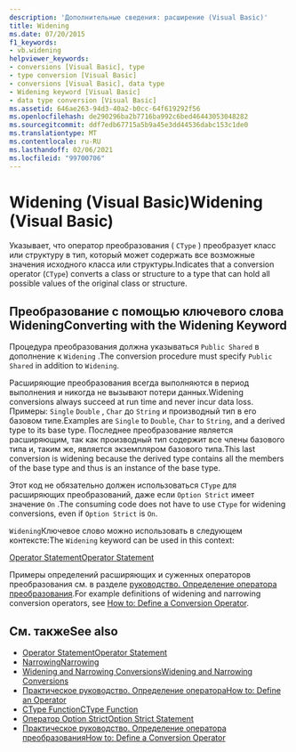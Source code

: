 ```yaml
---
description: 'Дополнительные сведения: расширение (Visual Basic)'
title: Widening
ms.date: 07/20/2015
f1_keywords:
- vb.widening
helpviewer_keywords:
- conversions [Visual Basic], type
- type conversion [Visual Basic]
- conversions [Visual Basic], data type
- Widening keyword [Visual Basic]
- data type conversion [Visual Basic]
ms.assetid: 646ae263-94d3-40a2-b0cc-64f619292f56
ms.openlocfilehash: de290296ba2b7716ba992c6bed46443053048282
ms.sourcegitcommit: ddf7edb67715a5b9a45e3dd44536dabc153c1de0
ms.translationtype: MT
ms.contentlocale: ru-RU
ms.lasthandoff: 02/06/2021
ms.locfileid: "99700706"
---
```

# <a name="widening-visual-basic"></a><span data-ttu-id="c520a-103">Widening (Visual Basic)</span><span class="sxs-lookup"><span data-stu-id="c520a-103">Widening (Visual Basic)</span></span>

<span data-ttu-id="c520a-104">Указывает, что оператор преобразования ( `CType` ) преобразует класс или структуру в тип, который может содержать все возможные значения исходного класса или структуры.</span><span class="sxs-lookup"><span data-stu-id="c520a-104">Indicates that a conversion operator (`CType`) converts a class or structure to a type that can hold all possible values of the original class or structure.</span></span>  
  
## <a name="converting-with-the-widening-keyword"></a><span data-ttu-id="c520a-105">Преобразование с помощью ключевого слова Widening</span><span class="sxs-lookup"><span data-stu-id="c520a-105">Converting with the Widening Keyword</span></span>  

 <span data-ttu-id="c520a-106">Процедура преобразования должна указываться `Public Shared` в дополнение к `Widening` .</span><span class="sxs-lookup"><span data-stu-id="c520a-106">The conversion procedure must specify `Public Shared` in addition to `Widening`.</span></span>  
  
 <span data-ttu-id="c520a-107">Расширяющие преобразования всегда выполняются в период выполнения и никогда не вызывают потери данных.</span><span class="sxs-lookup"><span data-stu-id="c520a-107">Widening conversions always succeed at run time and never incur data loss.</span></span> <span data-ttu-id="c520a-108">Примеры: `Single` `Double` , `Char` до `String` и производный тип в его базовом типе.</span><span class="sxs-lookup"><span data-stu-id="c520a-108">Examples are `Single` to `Double`, `Char` to `String`, and a derived type to its base type.</span></span> <span data-ttu-id="c520a-109">Последнее преобразование является расширяющим, так как производный тип содержит все члены базового типа и, таким же, является экземпляром базового типа.</span><span class="sxs-lookup"><span data-stu-id="c520a-109">This last conversion is widening because the derived type contains all the members of the base type and thus is an instance of the base type.</span></span>  
  
 <span data-ttu-id="c520a-110">Этот код не обязательно должен использоваться `CType` для расширяющих преобразований, даже если `Option Strict` имеет значение `On` .</span><span class="sxs-lookup"><span data-stu-id="c520a-110">The consuming code does not have to use `CType` for widening conversions, even if `Option Strict` is `On`.</span></span>  
  
 <span data-ttu-id="c520a-111">`Widening`Ключевое слово можно использовать в следующем контексте:</span><span class="sxs-lookup"><span data-stu-id="c520a-111">The `Widening` keyword can be used in this context:</span></span>  
  
 [<span data-ttu-id="c520a-112">Operator Statement</span><span class="sxs-lookup"><span data-stu-id="c520a-112">Operator Statement</span></span>](../statements/operator-statement.md)  
  
 <span data-ttu-id="c520a-113">Примеры определений расширяющих и суженных операторов преобразования см. в разделе [руководство. Определение оператора преобразования](../../programming-guide/language-features/procedures/how-to-define-a-conversion-operator.md).</span><span class="sxs-lookup"><span data-stu-id="c520a-113">For example definitions of widening and narrowing conversion operators, see [How to: Define a Conversion Operator](../../programming-guide/language-features/procedures/how-to-define-a-conversion-operator.md).</span></span>  
  
## <a name="see-also"></a><span data-ttu-id="c520a-114">См. также</span><span class="sxs-lookup"><span data-stu-id="c520a-114">See also</span></span>

- [<span data-ttu-id="c520a-115">Operator Statement</span><span class="sxs-lookup"><span data-stu-id="c520a-115">Operator Statement</span></span>](../statements/operator-statement.md)
- [<span data-ttu-id="c520a-116">Narrowing</span><span class="sxs-lookup"><span data-stu-id="c520a-116">Narrowing</span></span>](narrowing.md)
- [<span data-ttu-id="c520a-117">Widening and Narrowing Conversions</span><span class="sxs-lookup"><span data-stu-id="c520a-117">Widening and Narrowing Conversions</span></span>](../../programming-guide/language-features/data-types/widening-and-narrowing-conversions.md)
- [<span data-ttu-id="c520a-118">Практическое руководство. Определение оператора</span><span class="sxs-lookup"><span data-stu-id="c520a-118">How to: Define an Operator</span></span>](../../programming-guide/language-features/procedures/how-to-define-an-operator.md)
- [<span data-ttu-id="c520a-119">CType Function</span><span class="sxs-lookup"><span data-stu-id="c520a-119">CType Function</span></span>](../functions/ctype-function.md)
- [<span data-ttu-id="c520a-120">Оператор Option Strict</span><span class="sxs-lookup"><span data-stu-id="c520a-120">Option Strict Statement</span></span>](../statements/option-strict-statement.md)
- [<span data-ttu-id="c520a-121">Практическое руководство. Определение оператора преобразования</span><span class="sxs-lookup"><span data-stu-id="c520a-121">How to: Define a Conversion Operator</span></span>](../../programming-guide/language-features/procedures/how-to-define-a-conversion-operator.md)
